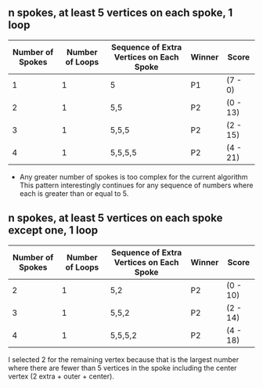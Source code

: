 ## n spokes, at least 5 vertices on each spoke, 1 loop
| Number of Spokes | Number of Loops | Sequence of Extra Vertices on Each Spoke | Winner | Score |
| -------- | ------- | ------- | ------- | ------- |
| 1 | 1 | 5 | P1 | (7 - 0) |
| 2 | 1 | 5,5 | P2 | (0 - 13) |
| 3 | 1 | 5,5,5 | P2 | (2 - 15) |
| 4 | 1 | 5,5,5,5 | P2 | (4 - 21) |
* Any greater number of spokes is too complex for the current algorithm
This pattern interestingly continues for any sequence of numbers where each is greater than or equal to 5.

## n spokes, at least 5 vertices on each spoke except one, 1 loop
| Number of Spokes | Number of Loops | Sequence of Extra Vertices on Each Spoke | Winner | Score |
| -------- | ------- | ------- | ------- | ------- |
| 2 | 1 | 5,2 | P2 | (0 - 10) |
| 3 | 1 | 5,5,2 | P2 | (2 - 14) |
| 4 | 1 | 5,5,5,2 | P2 | (4 - 18) |

I selected 2 for the remaining vertex because that is the largest number where there are fewer than 5 vertices in the spoke including the center vertex (2 extra + outer + center). 

